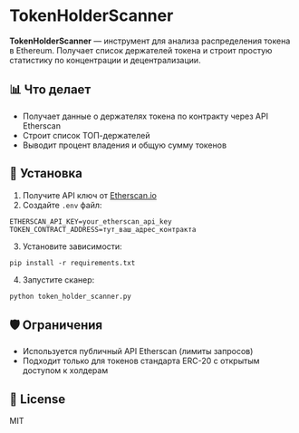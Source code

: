 # TokenHolderScanner

**TokenHolderScanner** — инструмент для анализа распределения токена в Ethereum. Получает список держателей токена и строит простую статистику по концентрации и децентрализации.

## 📊 Что делает

- Получает данные о держателях токена по контракту через API Etherscan
- Строит список ТОП-держателей
- Выводит процент владения и общую сумму токенов

## 🚀 Установка

1. Получите API ключ от [Etherscan.io](https://etherscan.io/myapikey)
2. Создайте `.env` файл:

```
ETHERSCAN_API_KEY=your_etherscan_api_key
TOKEN_CONTRACT_ADDRESS=тут_ваш_адрес_контракта
```

3. Установите зависимости:

```
pip install -r requirements.txt
```

4. Запустите сканер:

```
python token_holder_scanner.py
```

## 🛡 Ограничения

- Используется публичный API Etherscan (лимиты запросов)
- Подходит только для токенов стандарта ERC-20 с открытым доступом к холдерам

## 📄 License

MIT
